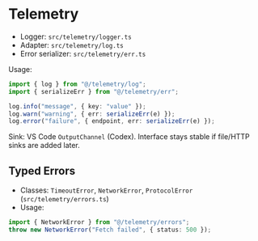 # Telemetry

- Logger: `src/telemetry/logger.ts`
- Adapter: `src/telemetry/log.ts`
- Error serializer: `src/telemetry/err.ts`

Usage:

```ts
import { log } from "@/telemetry/log";
import { serializeErr } from "@/telemetry/err";

log.info("message", { key: "value" });
log.warn("warning", { err: serializeErr(e) });
log.error("failure", { endpoint, err: serializeErr(e) });
```

Sink: VS Code `OutputChannel` (Codex). Interface stays stable if file/HTTP sinks are added later.

## Typed Errors

- Classes: `TimeoutError`, `NetworkError`, `ProtocolError` (`src/telemetry/errors.ts`)
- Usage:

```ts
import { NetworkError } from "@/telemetry/errors";
throw new NetworkError("Fetch failed", { status: 500 });
```
